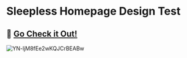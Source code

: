 # Sleepless Homepage Design Test 


## 🔗 [Go Check it Out!](https://sleepless-test.vercel.app/)
![YN-ljM8fEe2wKQJCrBEABw](https://user-images.githubusercontent.com/77520234/228917726-ce3fd564-65b8-4ca7-b423-9d279e895fa5.jpeg)
